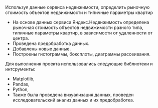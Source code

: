 Используя данные сервиса недвижимости, определить рыночную стоимость объектов недвижимости и типичные параметры квартир

- На основе данных сервиса Яндекс.Недвижимость определена рыночная стоимость
объектов недвижимости разного типа, типичные параметры квартир, в зависимости от
удаленности от центра. 
- Проведена предобработка данных. 
- Добавлены новые данные.
- Построены гистограммы, боксплоты, диаграммы рассеивания.

Для выполнения проекта использовались следующие библиотеки и интсрументы:
- Matplotlib,
- Pandas,
- Python,
- Также была проведена визуализация данных, проведен исследовательский анализ данных и их предобработка.
